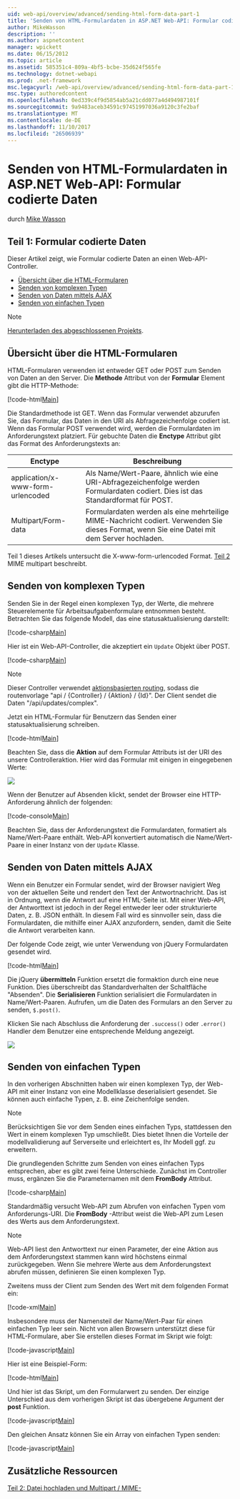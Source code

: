 ```yaml
---
uid: web-api/overview/advanced/sending-html-form-data-part-1
title: 'Senden von HTML-Formulardaten in ASP.NET Web-API: Formular codierte Daten | Microsoft Docs'
author: MikeWasson
description: ''
ms.author: aspnetcontent
manager: wpickett
ms.date: 06/15/2012
ms.topic: article
ms.assetid: 585351c4-809a-4bf5-bcbe-35d624f565fe
ms.technology: dotnet-webapi
ms.prod: .net-framework
msc.legacyurl: /web-api/overview/advanced/sending-html-form-data-part-1
msc.type: authoredcontent
ms.openlocfilehash: 0ed339c4f9d5854ab5a21cdd077a4d494987101f
ms.sourcegitcommit: 9a9483aceb34591c97451997036a9120c3fe2baf
ms.translationtype: MT
ms.contentlocale: de-DE
ms.lasthandoff: 11/10/2017
ms.locfileid: "26506939"
---
```

<a name="sending-html-form-data-in-aspnet-web-api-form-urlencoded-data"></a>Senden von HTML-Formulardaten in ASP.NET Web-API: Formular codierte Daten
====================
durch [Mike Wasson](https://github.com/MikeWasson)

## <a name="part-1-form-urlencoded-data"></a>Teil 1: Formular codierte Daten

Dieser Artikel zeigt, wie Formular codierte Daten an einen Web-API-Controller.

- [Übersicht über die HTML-Formularen](#overview_of_html_forms)
- [Senden von komplexen Typen](#sending_complex_types)
- [Senden von Daten mittels AJAX](#sending_form_data_via_ajax)
- [Senden von einfachen Typen](#sending_simple_types)

> [!NOTE]
> [Herunterladen des abgeschlossenen Projekts](https://code.msdn.microsoft.com/ASPNET-Web-API-Sending-a6f9d007).


<a id="overview_of_html_forms"></a>
## <a name="overview-of-html-forms"></a>Übersicht über die HTML-Formularen

HTML-Formularen verwenden ist entweder GET oder POST zum Senden von Daten an den Server. Die **Methode** Attribut von der **Formular** Element gibt die HTTP-Methode:

[!code-html[Main](sending-html-form-data-part-1/samples/sample1.html)]

Die Standardmethode ist GET. Wenn das Formular verwendet abzurufen Sie, das Formular, das Daten in den URI als Abfragezeichenfolge codiert ist. Wenn das Formular POST verwendet wird, werden die Formulardaten im Anforderungstext platziert. Für gebuchte Daten die **Enctype** Attribut gibt das Format des Anforderungstexts an:

| Enctype | Beschreibung |
| --- | --- |
| application/x-www-form-urlencoded | Als Name/Wert-Paare, ähnlich wie eine URI-Abfragezeichenfolge werden Formulardaten codiert. Dies ist das Standardformat für POST. |
| Multipart/Form-data | Formulardaten werden als eine mehrteilige MIME-Nachricht codiert. Verwenden Sie dieses Format, wenn Sie eine Datei mit dem Server hochladen. |

Teil 1 dieses Artikels untersucht die X-www-form-urlencoded Format. [Teil 2](sending-html-form-data-part-2.md) MIME multipart beschreibt.

<a id="sending_complex_types"></a>
## <a name="sending-complex-types"></a>Senden von komplexen Typen

Senden Sie in der Regel einen komplexen Typ, der Werte, die mehrere Steuerelemente für Arbeitsaufgabenformulare entnommen besteht. Betrachten Sie das folgende Modell, das eine statusaktualisierung darstellt:

[!code-csharp[Main](sending-html-form-data-part-1/samples/sample2.cs)]

Hier ist ein Web-API-Controller, die akzeptiert ein `Update` Objekt über POST.

[!code-csharp[Main](sending-html-form-data-part-1/samples/sample3.cs)]

> [!NOTE]
> Dieser Controller verwendet [aktionsbasierten routing](../web-api-routing-and-actions/routing-in-aspnet-web-api.md#routing_by_action_name), sodass die routenvorlage &quot;api / {Controller} / {Aktion} / {Id}&quot;. Der Client sendet die Daten &quot;/api/updates/complex&quot;.


Jetzt ein HTML-Formular für Benutzern das Senden einer statusaktualisierung schreiben.

[!code-html[Main](sending-html-form-data-part-1/samples/sample4.html)]

Beachten Sie, dass die **Aktion** auf dem Formular Attributs ist der URI des unsere Controlleraktion. Hier wird das Formular mit einigen in eingegebenen Werte:

![](sending-html-form-data-part-1/_static/image1.png)

Wenn der Benutzer auf Absenden klickt, sendet der Browser eine HTTP-Anforderung ähnlich der folgenden:

[!code-console[Main](sending-html-form-data-part-1/samples/sample5.cmd)]

Beachten Sie, dass der Anforderungstext die Formulardaten, formatiert als Name/Wert-Paare enthält. Web-API konvertiert automatisch die Name/Wert-Paare in einer Instanz von der `Update` Klasse.

<a id="sending_form_data_via_ajax"></a>
## <a name="sending-form-data-via-ajax"></a>Senden von Daten mittels AJAX

Wenn ein Benutzer ein Formular sendet, wird der Browser navigiert Weg von der aktuellen Seite und rendert den Text der Antwortnachricht. Das ist in Ordnung, wenn die Antwort auf eine HTML-Seite ist. Mit einer Web-API, der Antworttext ist jedoch in der Regel entweder leer oder strukturierte Daten, z. B. JSON enthält. In diesem Fall wird es sinnvoller sein, dass die Formulardaten, die mithilfe einer AJAX anzufordern, senden, damit die Seite die Antwort verarbeiten kann.

Der folgende Code zeigt, wie unter Verwendung von jQuery Formulardaten gesendet wird.

[!code-html[Main](sending-html-form-data-part-1/samples/sample6.html)]

Die jQuery **übermitteln** Funktion ersetzt die formaktion durch eine neue Funktion. Dies überschreibt das Standardverhalten der Schaltfläche "Absenden". Die **Serialisieren** Funktion serialisiert die Formulardaten in Name/Wert-Paaren. Aufrufen, um die Daten des Formulars an den Server zu senden, `$.post()`.

Klicken Sie nach Abschluss die Anforderung der `.success()` oder `.error()` Handler dem Benutzer eine entsprechende Meldung angezeigt.

![](sending-html-form-data-part-1/_static/image2.png)

<a id="sending_simple_types"></a>
## <a name="sending-simple-types"></a>Senden von einfachen Typen

In den vorherigen Abschnitten haben wir einen komplexen Typ, der Web-API mit einer Instanz von eine Modellklasse deserialisiert gesendet. Sie können auch einfache Typen, z. B. eine Zeichenfolge senden.

> [!NOTE]
> Berücksichtigen Sie vor dem Senden eines einfachen Typs, stattdessen den Wert in einem komplexen Typ umschließt. Dies bietet Ihnen die Vorteile der modellvalidierung auf Serverseite und erleichtert es, Ihr Modell ggf. zu erweitern.


Die grundlegenden Schritte zum Senden von eines einfachen Typs entsprechen, aber es gibt zwei feine Unterschiede. Zunächst im Controller muss, ergänzen Sie die Parameternamen mit dem **FromBody** Attribut.

[!code-csharp[Main](sending-html-form-data-part-1/samples/sample7.cs?highlight=3)]

Standardmäßig versucht Web-API zum Abrufen von einfachen Typen vom Anforderungs-URI. Die **FromBody** -Attribut weist die Web-API zum Lesen des Werts aus dem Anforderungstext.

> [!NOTE]
> Web-API liest den Antworttext nur einen Parameter, der eine Aktion aus dem Anforderungstext stammen kann wird höchstens einmal zurückgegeben. Wenn Sie mehrere Werte aus dem Anforderungstext abrufen müssen, definieren Sie einen komplexen Typ.


Zweitens muss der Client zum Senden des Wert mit dem folgenden Format ein:

[!code-xml[Main](sending-html-form-data-part-1/samples/sample8.xml)]

Insbesondere muss der Namensteil der Name/Wert-Paar für einen einfachen Typ leer sein. Nicht von allen Browsern unterstützt diese für HTML-Formulare, aber Sie erstellen dieses Format im Skript wie folgt:

[!code-javascript[Main](sending-html-form-data-part-1/samples/sample9.js)]

Hier ist eine Beispiel-Form:

[!code-html[Main](sending-html-form-data-part-1/samples/sample10.html)]

Und hier ist das Skript, um den Formularwert zu senden. Der einzige Unterschied aus dem vorherigen Skript ist das übergebene Argument der **post** Funktion.

[!code-javascript[Main](sending-html-form-data-part-1/samples/sample11.js?highlight=2)]

Den gleichen Ansatz können Sie ein Array von einfachen Typen senden:

[!code-javascript[Main](sending-html-form-data-part-1/samples/sample12.js)]

## <a name="additional-resources"></a>Zusätzliche Ressourcen

[Teil 2: Datei hochladen und Multipart / MIME-](sending-html-form-data-part-2.md)

